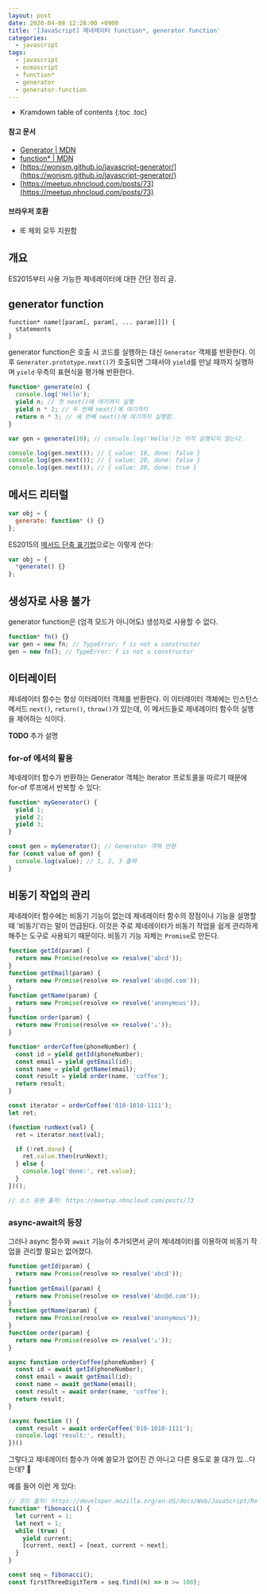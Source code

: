 ```yaml
---
layout: post
date: 2020-04-08 12:28:00 +0900
title: '[JavaScript] 제네레이터 function*, generator function'
categories:
  - javascript
tags:
  - javascript
  - ecmascript
  - function*
  - generator
  - generator-function
---
```


* Kramdown table of contents
{:toc .toc}

#### 참고 문서

- [Generator \| MDN](https://developer.mozilla.org/en-US/docs/Web/JavaScript/Reference/Global_Objects/Generator)
- [function\* \| MDN](https://developer.mozilla.org/en-US/docs/Web/JavaScript/Reference/Statements/function*)
- [https://wonism.github.io/javascript-generator/](https://wonism.github.io/javascript-generator/)
- [https://meetup.nhncloud.com/posts/73](https://meetup.nhncloud.com/posts/73)

#### 브라우저 호환

- IE 제외 모두 지원함


## 개요

ES2015부터 사용 가능한 제네레이터에 대한 간단 정리 글.


## generator function

```
function* name([param[, param[, ... param]]]) {
  statements
}
```

generator function은 호출 시 코드를 실행하는 대신 `Generator` 객체를 반환한다. 이후 `Generator.prototype.next()`가 호출되면 그때서야 `yield`를 만날 때까지 실행하며 `yield` 우측의 표현식을 평가해 반환한다.

```js
function* generate(n) {
  console.log('Hello');
  yield n; // 첫 next()에 여기까지 실행
  yield n * 2; // 두 번째 next()에 여기까지
  return n * 3; // 세 번째 next()에 여기까지 실행함.
}

var gen = generate(10); // console.log('Hello')는 아직 실행되지 않는다.

console.log(gen.next()); // { value: 10, done: false }
console.log(gen.next()); // { value: 20, done: false }
console.log(gen.next()); // { value: 30, done: true }
```


## 메서드 리터럴

```js
var obj = {
  generate: function* () {}
};
```

ES2015의 [메서드 단축 표기법](https://developer.mozilla.org/en-US/docs/Web/JavaScript/Reference/Operators/Object_initializer#method_definitions)으로는 이렇게 쓴다:

```js
var obj = {
  *generate() {}
};
```


## 생성자로 사용 불가

generator function은 (엄격 모드가 아니어도) 생성자로 사용할 수 없다.

```js
function* fn() {}
var gen = new fn; // TypeError: f is not a constructor
gen = new fn(); // TypeError: f is not a constructor
```


## 이터레이터

제네레이터 함수는 항상 이터레이터 객체를 반환한다. 이 이터레이터 객체에는 인스턴스 메서드 `next()`, `return()`, `throw()`가 있는데, 이 메서드들로 제네레이터 함수의 실행을 제어하는 식이다.

**TODO** 추가 설명

### for-of 에서의 활용

제네레이터 함수가 반환하는 Generator 객체는 Iterator 프로토콜을 따르기 때문에 for-of 루프에서 반복할 수 있다:

```js
function* myGenerator() {
  yield 1;
  yield 2;
  yield 3;
}

const gen = myGenerator(); // Generator 객체 반환
for (const value of gen) {
  console.log(value); // 1, 2, 3 출력
}
```


## 비동기 작업의 관리

제네레이터 함수에는 비동기 기능이 없는데 제네레이터 함수의 장점이나 기능을 설명할 때 '비동기'라는 말이 언급된다. 이것은 주로 제네레이터가 비동기 작업을 쉽게 관리하게 해주는 도구로 사용되기 때문이다. 비동기 기능 자체는 `Promise`로 만든다.

```js
function getId(param) {
  return new Promise(resolve => resolve('abcd'));
}
function getEmail(param) {
  return new Promise(resolve => resolve('abc@d.com'));
}
function getName(param) {
  return new Promise(resolve => resolve('anonymous'));
}
function order(param) {
  return new Promise(resolve => resolve('☕'));
}

function* orderCoffee(phoneNumber) {
  const id = yield getId(phoneNumber);
  const email = yield getEmail(id);
  const name = yield getName(email);
  const result = yield order(name, 'coffee');
  return result;
}

const iterator = orderCoffee('010-1010-1111');
let ret;

(function runNext(val) {
  ret = iterator.next(val);

  if (!ret.done) {
    ret.value.then(runNext);
  } else {
    console.log('done:', ret.value);
  }
})();

// 소스 원본 출처: https://meetup.nhncloud.com/posts/73
```

### async-await의 등장

그러나 async 함수와 `await` 기능이 추가되면서 굳이 제네레이터를 이용하여 비동기 작업을 관리할 필요는 없어졌다.

```js
function getId(param) {
  return new Promise(resolve => resolve('abcd'));
}
function getEmail(param) {
  return new Promise(resolve => resolve('abc@d.com'));
}
function getName(param) {
  return new Promise(resolve => resolve('anonymous'));
}
function order(param) {
  return new Promise(resolve => resolve('☕'));
}

async function orderCoffee(phoneNumber) {
  const id = await getId(phoneNumber);
  const email = await getEmail(id);
  const name = await getName(email);
  const result = await order(name, 'coffee');
  return result;
}

(async function () {
  const result = await orderCoffee('010-1010-1111');
  console.log('result:', result);
})()
```

그렇다고 제네레이터 함수가 아예 쓸모가 없어진 건 아니고 다른 용도로 쓸 대가 있...다는데? 🤷

예를 들어 이런 게 있다:

```js
// 코드 출처: https://developer.mozilla.org/en-US/docs/Web/JavaScript/Reference/Global_Objects/Iterator
function* fibonacci() {
  let current = 1;
  let next = 1;
  while (true) {
    yield current;
    [current, next] = [next, current + next];
  }
}

const seq = fibonacci();
const firstThreeDigitTerm = seq.find((n) => n >= 100);
```
